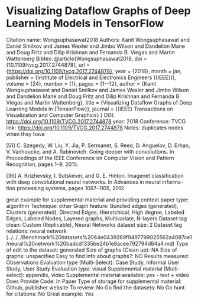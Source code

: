 # Visualizing Dataflow Graphs of Deep Learning Models in TensorFlow

Citation name: Wongsuphasawat2018
Authors: Kanit Wongsuphasawat and Daniel Smilkov and James Wexler and Jimbo Wilson and Dandelion Mane and Doug Fritz and Dilip Krishnan and Fernanda B. Viegas and Martin Wattenberg
Bibtex: @article{Wongsuphasawat2018,
doi = {10.1109/tvcg.2017.2744878},
url = {https://doi.org/10.1109/tvcg.2017.2744878},
year = {2018},
month = jan,
publisher = {Institute of Electrical and Electronics Engineers ({IEEE})},
volume = {24},
number = {1},
pages = {1--12},
author = {Kanit Wongsuphasawat and Daniel Smilkov and James Wexler and Jimbo Wilson and Dandelion Mane and Doug Fritz and Dilip Krishnan and Fernanda B. Viegas and Martin Wattenberg},
title = {Visualizing Dataflow Graphs of Deep Learning Models in {TensorFlow}},
journal = {{IEEE} Transactions on Visualization and Computer Graphics}
}
DOI: https://doi.org/10.1109/TVCG.2017.2744878
year: 2018
Conference: TVCG
link: https://doi.org/10.1109/TVCG.2017.2744878
Notes: duplicates nodes when they have 

[51] C. Szegedy, W. Liu, Y. Jia, P. Sermanet, S. Reed, D. Anguelov, D. Erhan,
V. Vanhoucke, and A. Rabinovich. Going deeper with convolutions. In
Proceedings of the IEEE Conference on Computer Vision and Pattern
Recognition, pages 1–9, 2015.

[36] A. Krizhevsky, I. Sutskever, and G. E. Hinton. Imagenet classification
with deep convolutional neural networks. In Advances in neural informa-
tion processing systems, pages 1097–1105, 2012

great example for supplemental material and providing context
paper type: algorithm
Technique: other
Graph feature: Bundled edges (generated), Clusters (generated), Directed Edges, Hierarchical, High degree, Labeled Edges, Labeled Nodes, Layered graphs, Multivariate, N-layers
Dataset tag clean: Custom (Replicable), Neural Networks
dataset size: 2
Dataset tag relations: neural network (../../../Benchmark%20datasets%2064e0439269f9497799025562a4087ce1/neural%20network%20badcd1335be24b1e8acee792794d84a4.md)
Type of edit to the dataset: generated
Size of graphs (Clean up): NA
Size of graphs: unspecified
Easy to find info about graphs?: NO
Results measured: Observations
Evaluation type (Multi-Select): Case Study, Informal User Study, User Study
Evaluation type: visual
Supplemental material (Multi-select): appendix, video
Supplemental material available: yes - text + video
Does Provide Code: In Paper
Type of storage for supplemental material: Github, publisher website
To review: No
Go find the datasets: No
Go hunt for citations: No
Great example: Yes